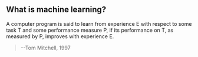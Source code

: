 ## What is machine learning?

  A computer program is said to learn from experience E with respect to some task T and some performance measure P, if its performance on T, as measured by P, improves with experience E.  
> --Tom Mitchell, 1997
 
                                                
